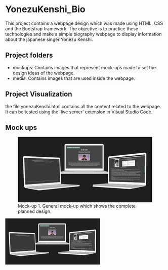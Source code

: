 # YonezuKenshi_Bio
This project contains a webpage design which was made using HTML, CSS and the Bootstrap framework. The objective is to practice these technologies and make a simple biography webpage to display information about the japanese singer Yonezu Kenshi.

## Project folders
* mockups: Contains images that represent mock-ups made to set the design ideas of the webpage.
* media: Contains images that are used inside the webpage.

## Project Visualization
the file yonezuKenshi.html contains all the content related to the webpage. It can be tested using the 'live server' extension in Visual Studio Code.

## Mock ups
<figure>
  <img src="/mockups/general_mockup_laptop.png" alt="General mock-up which shows the complete planned design.">
  <figcaption>Mock-up 1. General mock-up which shows the complete planned design.</figcaption>
</figure>
<img src="/mockups/general_mockup_laptop.png" alt="General mock-up which shows the complete planned design." width="300">

